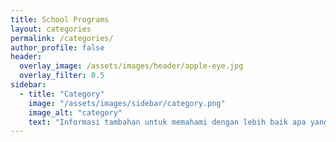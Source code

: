 ```yaml
---
title: School Programs
layout: categories
permalink: /categories/
author_profile: false
header:
  overlay_image: /assets/images/header/apple-eye.jpg
  overlay_filter: 0.5
sidebar:
  - title: "Category"
    image: "/assets/images/sidebar/category.png"
    image_alt: "category"
    text: "Informasi tambahan untuk memahami dengan lebih baik apa yang Anda cari dalam kategori atau topik tertentu."
---
```


